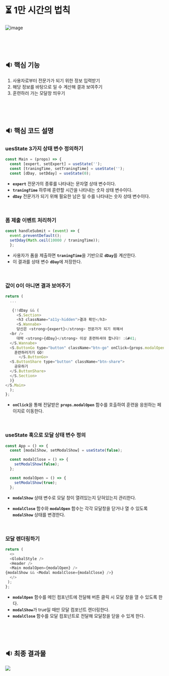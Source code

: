 # ⏳ 1만 시간의 법칙
![image](https://github.com/hyeonbinnn/react-mini-projects/assets/117449788/35e03ab5-8fab-454d-b1cc-92b1da406ea3)

<br>
<br>
<br>

## 🔉 핵심 기능
1. 사용자로부터 전문가가 되기 위한 정보 입력받기
2. 해당 정보를 바탕으로 일 수 계산해 결과 보여주기
3. 훈련하러 가는 모달창 띄우기

<br>
<br>
<br>

## 🔉 핵심 코드 설명
### uesState 3가지 상태 변수 정의하기
```js
const Main = (props) => {
  const [expert, setExpert] = useState('');
  const [traningTime, setTraningTime] = useState('');
  const [dDay, setDday] = useState(0);
```
- <strong>`expert`</strong> 전문가의 종류를 나타내는 문자열 상태 변수이다.
- <strong>`traningTime`</strong> 하루에 훈련할 시간을 나타내는 숫자 상태 변수이다.
- <strong>`dDay`</strong> 전문가가 되기 위해 필요한 남은 일 수를 나타내는 숫자 상태 변수이다.

<br>

### 폼 제출 이벤트 처리하기
```js
const handleSubmit = (event) => {
  event.preventDefault();
  setDday(Math.ceil(10000 / traningTime));
  };
```
- 사용자가 폼을 제출하면 <strong>`traningTime`</strong>을 기반으로 <strong>`dDay`</strong>를 계산한다. 
- 이 결과를 상태 변수 <strong>`dDay`</strong>에 저장한다.

<br>

### 값이 0이 아니면 결과 보여주기
```js
return (
  ...
  
   {!!dDay && (
     <S.Section>
     <h3 className="a11y-hidden">결과 확인</h3>
     <S.Wannabe>
     당신은 <strong>{expert}</strong> 전문가가 되기 위해서
  <br />
     대략 <strong>{dDay}</strong> 이상 훈련하셔야 합니다! :&#41;
  </S.Wannabe>
  <S.ButtonGo type="button" className="btn-go" onClick={props.modalOpen}>
    훈련하러가기 GO!
      </S.ButtonGo>
  <S.ButtonShare type="button" className="btn-share">
    공유하기
  </S.ButtonShare>
  </S.Section>
  )}
</S.Main>
  );
};
```
- <strong>`onClick`</strong>을 통해 전달받은 <strong>`props.modalOpen`</strong> 함수를 호출하여 훈련을 응원하는 페이지로 이동한다. 

<br>

### useState 훅으로 모달 상태 변수 정의
```js
const App = () => {
  const [modalShow, setModalShow] = useState(false);

  const modalClose = () => {
    setModalShow(false);
  };

  const modalOpen = () => {
    setModalShow(true);
  };
```
- <strong>`modalShow`</strong> 상태 변수로 모달 창이 열려있는지 닫혀있는지 관리한다.

- <strong>`modalClose`</strong> 함수와 <strong>`modalOpen`</strong> 함수는 각각 모달창을 닫거나 열 수 있도록 <strong>`modalShow`</strong> 상태를 변경한다.

<br>

### 모달 렌더링하기
```js
return (
  <>
  <GlobalStyle />
  <Header />
  <Main modalOpen={modalOpen} />
{modalShow && <Modal modalClose={modalClose} />}
  </>
 );
};
```
- <strong>`modalOpen`</strong> 함수를 메인 컴포넌트에 전달해 버튼 클릭 시 모달 창을 열 수 있도록 한다.
- <strong>`modalShow`</strong>가 true일 때만 모달 컴포넌트 렌더링한다.
- <strong>`modalClose`</strong> 함수를 모달 컴포넌트로 전달해 모달창을 닫을 수 있게 한다.

<br>
<br>
<br>

## 🔉 최종 결과물
![](https://velog.velcdn.com/images/hyeonbinnn/post/e269c75e-e72d-432b-97f8-bea150d88818/image.gif)

